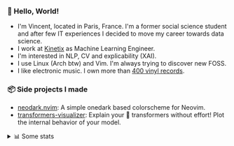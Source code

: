 ### 👋 Hello, World!

- I'm Vincent, located in Paris, France. I'm a former social science student and after few IT experiences I decided to move my career towards data science.
- I work at <a href="https://www.kinetix.tech/">Kinetix<a/> as Machine Learning Engineer.
- I'm interested in NLP, CV and explicability (XAI).
- I use Linux (Arch btw) and Vim. I'm always trying to discover new FOSS.
- I like electronic music. I own more than <a href="https://www.discogs.com/user/Voigt_Kampff/collection">400 vinyl records<a/>.

### 📦 Side projects I made
  
- [neodark.nvim](https://github.com/VDuchauffour/neodark.nvim): A simple onedark based colorscheme for Neovim.
- [transformers-visualizer](https://github.com/VDuchauffour/transformers-visualizer): Explain your 🤗 transformers without effort! Plot the internal behavior of your model. 

<details><summary>📊 Some stats</summary>  
  
<p align="center">
  <img alt="VDuchauffour's github stats" src="https://github-readme-stats.vercel.app/api?username=VDuchauffour&count_private=true&include_all_commits=true&show_icons=true&theme=react"/>
  <br />
  <img alt="VDuchauffour's streak stats" src="https://streak-stats.demolab.com?user=VDuchauffour&theme=react"/>
  <br />
  <img alt="VDuchauffour's language stats" src="https://github-readme-stats.vercel.app/api/top-langs/?username=VDuchauffour&count_private=true&include_all_commits=true&show_icons=true&layout=compact&theme=react"/>
  <!--   <br />
  <img alt="VDuchauffour's Wakatime stats" src="https://github-readme-stats.vercel.app/api/wakatime?username=VDuchauffour&theme=react"/> -->
</p>

#### 🧭 Wakatime stats
<!--START_SECTION:waka-->
![Code Time](http://img.shields.io/badge/Code%20Time-534%20hrs%2050%20mins-blue)

![Lines of code](https://img.shields.io/badge/From%20Hello%20World%20I%27ve%20Written-109.2%20thousand%20lines%20of%20code-blue)

**🐱 My GitHub Data** 

> 📦 18.1 kB Used in GitHub's Storage 
 > 
> 🏆 1,073 Contributions in the Year 2023
 > 
> 🚫 Not Opted to Hire
 > 
> 📜 6 Public Repositories 
 > 
> 🔑 2 Private Repositories 
 > 
**I'm an Early 🐤** 

```text
🌞 Morning                71 commits          █░░░░░░░░░░░░░░░░░░░░░░░░   05.09 % 
🌆 Daytime                833 commits         ███████████████░░░░░░░░░░   59.67 % 
🌃 Evening                408 commits         ███████░░░░░░░░░░░░░░░░░░   29.23 % 
🌙 Night                  84 commits          ██░░░░░░░░░░░░░░░░░░░░░░░   06.02 % 
```
📅 **I'm Most Productive on Monday** 

```text
Monday                   368 commits         ███████░░░░░░░░░░░░░░░░░░   26.36 % 
Tuesday                  172 commits         ███░░░░░░░░░░░░░░░░░░░░░░   12.32 % 
Wednesday                232 commits         ████░░░░░░░░░░░░░░░░░░░░░   16.62 % 
Thursday                 289 commits         █████░░░░░░░░░░░░░░░░░░░░   20.70 % 
Friday                   256 commits         █████░░░░░░░░░░░░░░░░░░░░   18.34 % 
Saturday                 24 commits          ░░░░░░░░░░░░░░░░░░░░░░░░░   01.72 % 
Sunday                   55 commits          █░░░░░░░░░░░░░░░░░░░░░░░░   03.94 % 
```


📊 **This Week I Spent My Time On** 

```text
💬 Programming Languages: 
Python                   17 hrs 8 mins       █████████████░░░░░░░░░░░░   52.50 % 
YAML                     9 hrs 45 mins       ███████░░░░░░░░░░░░░░░░░░   29.90 % 
TOML                     2 hrs 7 mins        ██░░░░░░░░░░░░░░░░░░░░░░░   06.49 % 
Markdown                 1 hr 30 mins        █░░░░░░░░░░░░░░░░░░░░░░░░   04.62 % 
JSON                     55 mins             █░░░░░░░░░░░░░░░░░░░░░░░░   02.81 % 
```


 Last Updated on 23/03/2023 00:39:19 UTC
<!--END_SECTION:waka-->
</details>
